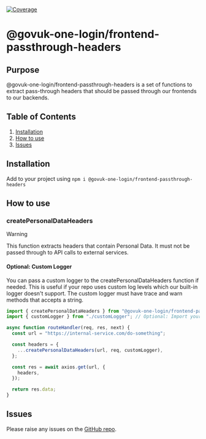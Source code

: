  [![Coverage](https://sonarcloud.io/api/project_badges/measure?project=govuk-one-login_frontend-passthrough-headers&metric=coverage)](https://sonarcloud.io/summary/overall?id=govuk-one-login_frontend-passthrough-headers)


# @govuk-one-login/frontend-passthrough-headers

## Purpose

@govuk-one-login/frontend-passthrough-headers is a set of functions to extract pass-through headers that should be passed through our frontends to our backends.

## Table of Contents

1. [Installation](#installation)
2. [How to use](#how-to-use)
3. [Issues](#issues)

## Installation

Add to your project using `npm i @govuk-one-login/frontend-passthrough-headers`

## How to use

### createPersonalDataHeaders

> [!WARNING]
> This function extracts headers that contain Personal Data. It must not be passed through to API calls to external services.

#### Optional: Custom Logger

You can pass a custom logger to the createPersonalDataHeaders function if needed. This is useful if your repo uses custom log levels which our built-in logger doesn't support.
The custom logger must have trace and warn methods that accepts a string.

```javascript
import { createPersonalDataHeaders } from "@govuk-one-login/frontend-passthrough-headers";
import { customLogger } from "./customLogger"; // Optional: Import your own logger

async function routeHandler(req, res, next) {
  const url = "https://internal-service.com/do-something";

  const headers = {
    ...createPersonalDataHeaders(url, req, customLogger),
  };

  const res = await axios.get(url, {
    headers,
  });

  return res.data;
}
```

## Issues

Please raise any issues on the [GitHub repo](https://github.com/govuk-one-login/frontend-passthrough-headers).
